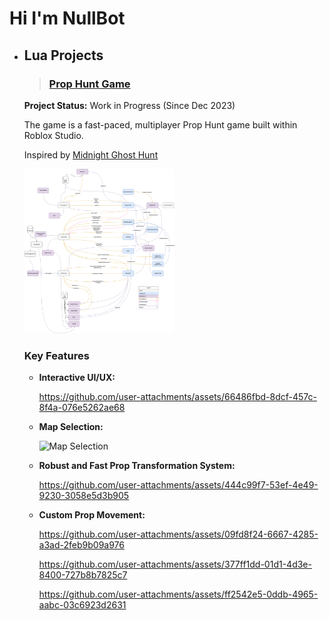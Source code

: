 # Hi I'm NullBot

- ## Lua Projects
  >### [Prop Hunt Game](https://www.roblox.com/games/15770783003/Game)
    **Project Status:** Work in Progress (Since Dec 2023)
    
    The game is a fast-paced, multiplayer Prop Hunt game built within Roblox Studio.
    
    Inspired by [Midnight Ghost Hunt](https://store.steampowered.com/app/915810/Midnight_Ghost_Hunt/)

    <img src="images/Networking_PropHunt.png" height="50%" width="50%" alt="Networking"/>

    ### Key Features
    - **Interactive UI/UX:**

        https://github.com/user-attachments/assets/66486fbd-8dcf-457c-8f4a-076e5262ae68

    - **Map Selection:**

        ![Map Selection](https://github.com/user-attachments/assets/62126cab-422e-499c-a693-4d69347fd1d7)

    - **Robust and Fast Prop Transformation System:**

        https://github.com/user-attachments/assets/444c99f7-53ef-4e49-9230-3058e5d3b905



  - **Custom Prop Movement:**
      
      https://github.com/user-attachments/assets/09fd8f24-6667-4285-a3ad-2feb9b09a976



      https://github.com/user-attachments/assets/377ff1dd-01d1-4d3e-8400-727b8b7825c7


      https://github.com/user-attachments/assets/ff2542e5-0ddb-4965-aabc-03c6923d2631


